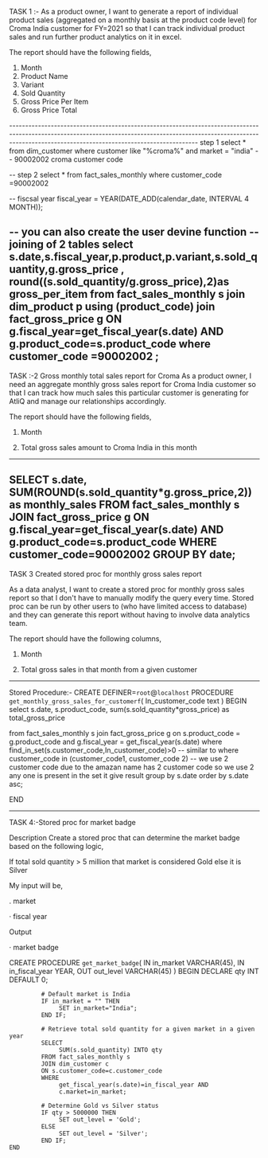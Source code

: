 TASK 1 :- As a product owner, I want to generate a report of individual product sales (aggregated on a monthly
basis at the product code level) for Croma India customer for FY=2021 so that I can track individual
product sales and run further product analytics on it in excel.

The report should have the following fields,

1. Month
2. Product Name
3. Variant
4. Sold Quantity
5. Gross Price Per Item
6. Gross Price Total

----------------------------------------------------------------------------------------------------------------------------------------------------------------------------------------------------------------------- step 1 
 select * from dim_customer where customer like "%croma%" and market = "india"
--  90002002 croma customer code

-- step 2
select * from fact_sales_monthly where customer_code =90002002 

-- fiscsal year
fiscal_year = YEAR(DATE_ADD(calendar_date, INTERVAL 4 MONTH));

-- you can also create the user devine function 
-- joining of 2 tables 
select s.date,s.fiscal_year,p.product,p.variant,s.sold_quantity,g.gross_price
	, round((s.sold_quantity/g.gross_price),2)as gross_per_item
 from fact_sales_monthly s 
join dim_product p
using (product_code)
join fact_gross_price g
ON g.fiscal_year=get_fiscal_year(s.date)
AND g.product_code=s.product_code
 where customer_code =90002002 ;
--------------------------------------------------------------------------------------------------------------------------------------------------------------------------------------------------------------
TASK :-2 Gross monthly total sales report for Croma
As a product owner, I need an aggregate monthly gross sales report for Croma India customer so that I can track
how much sales this particular customer is generating for AtliQ and manage our relationships accordingly.

The report should have the following fields,

1. Month

2. Total gross sales amount to Croma India in this month

--------------------------------------------------------------------------------------------------------------------------------------------------------------------------------------------------------------
SELECT      s.date, 
    	    SUM(ROUND(s.sold_quantity*g.gross_price,2)) as monthly_sales
	FROM fact_sales_monthly s
	JOIN fact_gross_price g
        ON g.fiscal_year=get_fiscal_year(s.date) AND g.product_code=s.product_code
	WHERE 
             customer_code=90002002
	GROUP BY date;
 -----------------------------------------------------------------------------------------------------------------------------------------------------------------------------------------------------------------

TASK 3 Created stored proc for monthly gross sales report

As a data analyst, I want to create a stored proc for monthly gross sales report so that I don't have to
manually modify the query every time. Stored proc can be run by other users to (who have limited access
to database) and they can generate this report without having to involve data analytics team.

The report should have the following columns,

1. Month

2. Total gross sales in that month from a given customer

 -----------------------------------------------------------------------------------------------------------------------------------------------------------------------------------------------------------------

Stored Procedure:-
CREATE DEFINER=`root`@`localhost` PROCEDURE `get_monthly_gross_sales_for_customerf`(
	In_customer_code text
)
BEGIN
select 
	s.date,
    s.product_code,
    sum(s.sold_quantity*gross_price) as total_gross_price

from fact_sales_monthly s
join fact_gross_price g 
	on s.product_code = g.product_code and
	g.fiscal_year = get_fiscal_year(s.date)
where 
	find_in_set(s.customer_code,In_customer_code)>0
    -- similar to where customer_code in (customer_code1, customer_code 2)
    -- we use 2 customer code due to the amazan name has 2 customer code so we use 2 any one is present in the set it give result
	group by s.date 
	order by s.date asc;


END

 -----------------------------------------------------------------------------------------------------------------------------------------------------------------------------------------------------------------


TASK 4:-Stored proc for market badge

Description
Create a stored proc that can determine the market badge based on the following logic,

If total sold quantity > 5 million that market is considered Gold else it is Silver

My input will be,

. market

· fiscal year

Output

· market badge


 CREATE PROCEDURE `get_market_badge`(
        	IN in_market VARCHAR(45),
        	IN in_fiscal_year YEAR,
        	OUT out_level VARCHAR(45)
	)
	BEGIN
             DECLARE qty INT DEFAULT 0;
    
    	     # Default market is India
    	     IF in_market = "" THEN
                  SET in_market="India";
             END IF;
    
    	     # Retrieve total sold quantity for a given market in a given year
             SELECT 
                  SUM(s.sold_quantity) INTO qty
             FROM fact_sales_monthly s
             JOIN dim_customer c
             ON s.customer_code=c.customer_code
             WHERE 
                  get_fiscal_year(s.date)=in_fiscal_year AND
                  c.market=in_market;
        
             # Determine Gold vs Silver status
             IF qty > 5000000 THEN
                  SET out_level = 'Gold';
             ELSE
                  SET out_level = 'Silver';
             END IF;
	END
